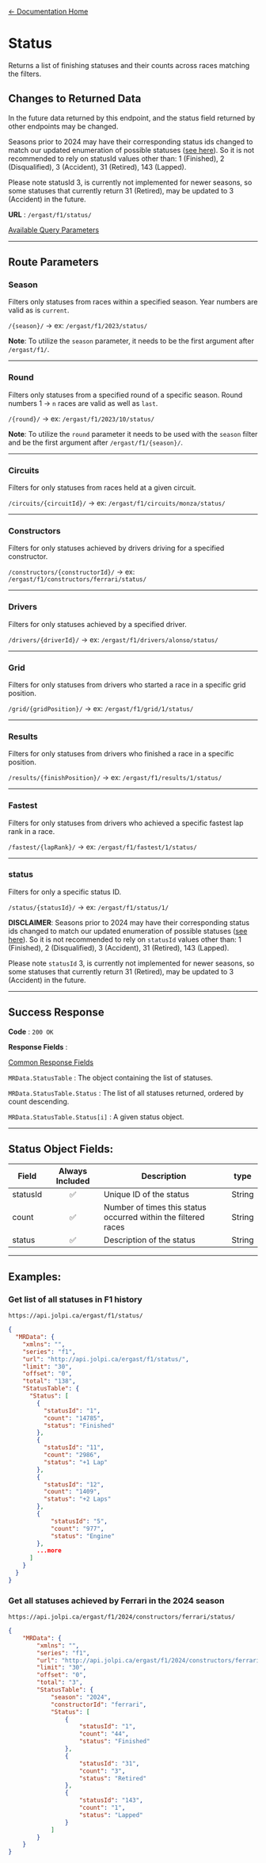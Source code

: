 [← Documentation Home](/docs/README.md)
# Status

Returns a list of finishing statuses and their counts across races matching the filters.

## Changes to Returned Data

In the future data returned by this endpoint, and the status field returned by other endpoints may be changed.

Seasons prior to 2024 may have their corresponding status ids changed to match our updated enumeration of possible statuses ([see here](https://github.com/jolpica/jolpica-f1/blob/71f12b1c9637aa838926abcb6f4840fbfac4d87c/jolpica/formula_one/models/session.py#L64-L71)). So it is not recommended to rely on statusId values other than: 1 (Finished), 2 (Disqualified), 3 (Accident), 31 (Retired), 143 (Lapped).

Please note statusId 3, is currently not implemented for newer seasons, so some statuses that currently return 31 (Retired), may be updated to 3 (Accident) in the future.

**URL** : `/ergast/f1/status/`

[Available Query Parameters](/docs/README.md#query-parameters)

---

## Route Parameters

### Season

Filters only statuses from races within a specified season. Year numbers are valid as is `current`.

`/{season}/` -> ex: `/ergast/f1/2023/status/`

**Note**: To utilize the `season` parameter, it needs to be the first argument after `/ergast/f1/`.

---

### Round

Filters only statuses from a specified round of a specific season. Round numbers 1 -> `n` races are valid as well as `last`.

`/{round}/` -> ex: `/ergast/f1/2023/10/status/`

**Note**: To utilize the `round` parameter it needs to be used with the `season` filter and be the first argument after `/ergast/f1/{season}/`.

---

### Circuits

Filters for only statuses from races held at a given circuit.

`/circuits/{circuitId}/` -> ex: `/ergast/f1/circuits/monza/status/`

---

### Constructors

Filters for only statuses achieved by drivers driving for a specified constructor.

`/constructors/{constructorId}/` -> ex: `/ergast/f1/constructors/ferrari/status/`

---

### Drivers

Filters for only statuses achieved by a specified driver.

`/drivers/{driverId}/` -> ex: `/ergast/f1/drivers/alonso/status/`

---

### Grid

Filters for only statuses from drivers who started a race in a specific grid position.

`/grid/{gridPosition}/` -> ex: `/ergast/f1/grid/1/status/`

---

### Results

Filters for only statuses from drivers who finished a race in a specific position.

`/results/{finishPosition}/` -> ex: `/ergast/f1/results/1/status/`

---

### Fastest

Filters for only statuses from drivers who achieved a specific fastest lap rank in a race.

`/fastest/{lapRank}/` -> ex: `/ergast/f1/fastest/1/status/`

---

### status

Filters for only a specific status ID.

`/status/{statusId}/` -> ex: `/ergast/f1/status/1/`

**DISCLAIMER**: Seasons prior to 2024 may have their corresponding status ids changed to match our updated enumeration of possible statuses ([see here](https://github.com/jolpica/jolpica-f1/blob/71f12b1c9637aa838926abcb6f4840fbfac4d87c/jolpica/formula_one/models/session.py#L64-L71)). So it is not recommended to rely on `statusId` values other than: 1 (Finished), 2 (Disqualified), 3 (Accident), 31 (Retired), 143 (Lapped).

Please note `statusId` 3, is currently not implemented for newer seasons, so some statuses that currently return 31 (Retired), may be updated to 3 (Accident) in the future.

---

## Success Response

**Code** : `200 OK`

**Response Fields** :

[Common Response Fields](/docs/README.md#common-response-fields)

`MRData.StatusTable` : The object containing the list of statuses.

`MRData.StatusTable.Status` : The list of all statuses returned, ordered by count descending.

`MRData.StatusTable.Status[i]` : A given status object.

---

## Status Object Fields:

|Field|Always Included|Description|type|
|---|:---:|---|---|
|statusId|✅|Unique ID of the status|String
|count|✅|Number of times this status occurred within the filtered races|String
|status|✅|Description of the status|String

---

## Examples:

### Get list of all statuses in F1 history

`https://api.jolpi.ca/ergast/f1/status/`

```json
{
  "MRData": {
    "xmlns": "",
    "series": "f1",
    "url": "http://api.jolpi.ca/ergast/f1/status/",
    "limit": "30",
    "offset": "0",
    "total": "138",
    "StatusTable": {
      "Status": [
        {
          "statusId": "1",
          "count": "14785",
          "status": "Finished"
        },
        {
          "statusId": "11",
          "count": "2986",
          "status": "+1 Lap"
        },
        {
          "statusId": "12",
          "count": "1409",
          "status": "+2 Laps"
        },
        {
            "statusId": "5",
            "count": "977",
            "status": "Engine"
        },
        ...more
      ]
    }
  }
}
```

### Get all statuses achieved by Ferrari in the 2024 season

`https://api.jolpi.ca/ergast/f1/2024/constructors/ferrari/status/`

```json
{
    "MRData": {
        "xmlns": "",
        "series": "f1",
        "url": "http://api.jolpi.ca/ergast/f1/2024/constructors/ferrari/status/",
        "limit": "30",
        "offset": "0",
        "total": "3",
        "StatusTable": {
            "season": "2024",
            "constructorId": "ferrari",
            "Status": [
                {
                    "statusId": "1",
                    "count": "44",
                    "status": "Finished"
                },
                {
                    "statusId": "31",
                    "count": "3",
                    "status": "Retired"
                },
                {
                    "statusId": "143",
                    "count": "1",
                    "status": "Lapped"
                }
            ]
        }
    }
}
```